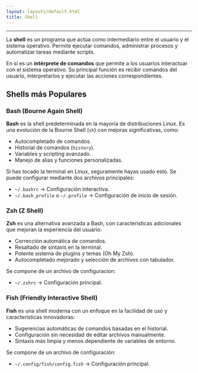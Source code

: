 ```yaml
---
layout: layouts/default.html
title: Shell
---
```


---

La **shell** es un programa que actúa como intermediario entre el usuario y el sistema operativo. Permite ejecutar comandos, administrar procesos y automatizar tareas mediante scripts.

En sí es un **intérprete de comandos** que permite a los usuarios interactuar con el sistema operativo. Su principal función es recibir comandos del usuario, interpretarlos y ejecutar las acciones correspondientes.

## Shells más Populares

### Bash (Bourne Again Shell)

**Bash** es la shell predeterminada en la mayoría de distribuciones Linux. Es una evolución de la Bourne Shell (`sh`) con mejoras significativas, como:

- Autocompletado de comandos.
- Historial de comandos (`history`).
- Variables y scripting avanzado.
- Manejo de alias y funciones personalizadas.

Si has tocado la terminal en Linux, seguramente hayas usado esto. Se puede configurar mediante dos archivos principales:

- `~/.bashrc` → Configuración interactiva.
- `~/.bash_profile` o `~/.profile` → Configuración de inicio de sesión.

### Zsh (Z Shell)

**Zsh** es una alternativa avanzada a Bash, con características adicionales que mejoran la experiencia del usuario:

- Corrección automática de comandos.
- Resaltado de sintaxis en la terminal.
- Potente sistema de plugins y temas (Oh My Zsh).
- Autocompletado mejorado y selección de archivos con tabulador.

Se compone de un archivo de configuracion:

- `~/.zshrc` → Configuración principal.

### Fish (Friendly Interactive Shell)

**Fish** es una shell moderna con un enfoque en la facilidad de uso y características innovadoras:

- Sugerencias automáticas de comandos basadas en el historial.
- Configuración sin necesidad de editar archivos manualmente.
- Sintaxis más limpia y menos dependiente de variables de entorno.

Se compone de un archivo de configuración:

- `~/.config/fish/config.fish` → Configuración principal.
